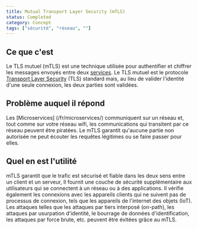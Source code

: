 ```yaml
---
title: Mutual Transport Layer Security (mTLS)
status: Completed
category: Concept
tags: ["sécurité", "réseau", ""]
---
```


## Ce que c'est

Le TLS mutuel (mTLS) est une technique utilisée pour authentifier et chiffrer les messages envoyés entre deux [services](/fr/service/). 
Le TLS mutuel est le protocole [Transport Layer Security](/fr/transport-layer-security/) (TLS) standard mais, 
au lieu de valider l'identité d'une seule connexion, les deux parties sont validées.

## Problème auquel il répond

Les [Microservices] (/fr/microservices/) communiquent sur un réseau et, 
tout comme sur votre réseau wifi, les communications qui transitent par ce réseau peuvent être piratées. 
Le mTLS garantit qu'aucune partie non autorisée ne peut écouter les requêtes légitimes ou se faire passer pour elles.

## Quel en est l'utilité

mTLS garantit que le trafic est sécurisé et fiable dans les deux sens entre un client et un serveur, 
Il fournit une couche de sécurité supplémentaire aux utilisateurs qui se connectent à un réseau ou à des applications. 
Il vérifie également les connexions avec les appareils clients qui ne suivent pas de processus de connexion, tels que les appareils de l'internet des objets (IoT). 
Les attaques telles que les attaques par tiers interposé (on-path), les attaques par usurpation d'identité, le bourrage de données d'identification, les attaques par force brute, etc. peuvent être évitées grâce au mTLS.